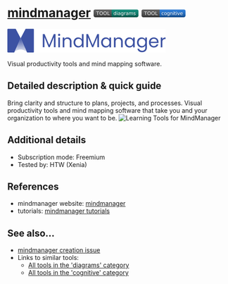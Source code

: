 # [mindmanager](https://www.mindmanager.com/en/)  [<img src="images/diagrams.png" align="bottom">](https://github.com/e-CLOSE/Toolbox/issues?q=label%3A01_TOOL+label%3Adiagrams) [<img src="images/cognitive.png" align="bottom">](https://github.com/e-CLOSE/Toolbox/issues?q=label%3A01_TOOL+label%3Acognitive)

[<img src="images/mindmanager.png" align="bottom" alt="mindmanager Logo">](https://www.mindmanager.com/en/)

Visual productivity tools and mind mapping software.


## Detailed description & quick guide

Bring clarity and structure to plans, projects, and processes.
Visual productivity tools and mind mapping software that take you and your organization to where you want to be.
![Learning Tools for MindManager](https://user-images.githubusercontent.com/96419022/156324527-0ab656ba-9b69-424e-9bee-ae880e3f0c87.png)



## Additional details

- Subscription mode: Freemium
- Tested by: HTW (Xenia)


## References

- mindmanager website: [mindmanager](https://www.mindmanager.com/en/)
- tutorials: [mindmanager tutorials](https://www.youtube.com/c/MindManager/videos)


## See also...

- [mindmanager creation issue](https://github.com/e-CLOSE/Toolbox/issues/173)
- Links to similar tools:
  - [All tools in the 'diagrams' category](https://github.com/e-CLOSE/Toolbox/issues?q=label%3A01_TOOL+label%3Adiagrams)
  - [All tools in the 'cognitive' category](https://github.com/e-CLOSE/Toolbox/issues?q=label%3A01_TOOL+label%3Acognitive)
